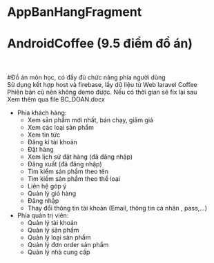 # AppBanHangFragment
# AndroidCoffee (9.5 điểm đồ án)<br/><br/>
#Đồ án môn học, có đầy đủ chức năng phía người dùng<br/>
Sử dụng kết hợp host và firebase, lấy dữ liệu từ Web laravel Coffee <br/>
Phiên bản cũ nên không demo được. Nếu có thời gian sẽ fix lại sau<br/>
Xem thêm qua file BC_DOAN.docx
- Phía khách hàng:
	- Xem sản phẩm mới nhất, bán chạy, giảm giá
	- Xem các loại sản phẩm
	- Xem tin tức
	- Đăng kí tài khoản 
	- Đặt hàng
	- Xem lịch sử đặt hàng (đã đăng nhập)
	- Đăng xuất (đã đăng nhập)
	- Tìm kiểm sản phẩm theo tên
	- Tìm kiếm sản phẩm theo thể loại
	- Liên hệ góp ý
	- Quản lý giỏ hàng
	- Đăng nhập
	- Thay đổi thông tin tài khoản (Email, thông tin cá nhân , pass,…)
- Phía quản trị viên:
	- Quản lý tài khoản
	- Quản lý sản phẩm 
	- Quản lý loại sản phẩm
	- Quản lý đơn order sản phẩm
	- Quản lý nhà cung cấp
